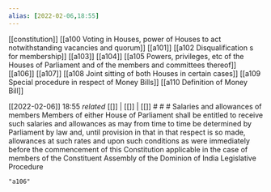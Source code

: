 ```yaml
---
alias: [2022-02-06,18:55]
---
```

[[constitution]] [[a100 Voting in Houses, power of Houses to act notwithstanding vacancies and quorum]] [[a101]] [[a102 Disqualification s for membership]] [[a103]] [[a104]] [[a105 Powers, privileges, etc of the Houses of Parliament and of the members and committees thereof]] [[a106]] [[a107]] [[a108 Joint sitting of both Houses in certain cases]] [[a109 Special procedure in respect of Money Bills]] [[a110 Definition of Money Bill]]

[[2022-02-06]] 18:55 _related_ [[]] | [[]] | [[]] # # #
Salaries and allowances of members Members of either House of Parliament shall be entitled to receive such salaries and allowances as may from time to time be determined by Parliament by law and, until provision in that in that respect is so made, allowances at such rates and upon such conditions as were immediately before the commencement of this Constitution applicable in the case of members of the Constituent Assembly of the Dominion of India Legislative Procedure
```query
"a106"
```